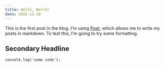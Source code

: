 ```yaml
---
title: Hello, World!
date: 2015-12-20
---
```


This is the first post in the blog. I'm using [Poet](https://jsantell.github.io/poet/), which allows me to write my posts in markdown.
To test this, I'm going to try some formatting.

## Secondary Headline

```
console.log('some code');
```

